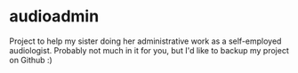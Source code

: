 # audioadmin

Project to help my sister doing her administrative work as a self-employed audiologist.  Probably not much in it for you, but I'd like to backup my project on Github :)
